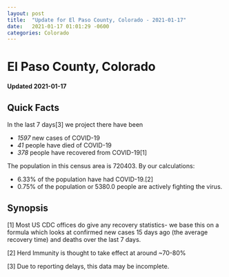 ```yaml
---
layout: post
title:  "Update for El Paso County, Colorado - 2021-01-17"
date:   2021-01-17 01:01:29 -0600
categories: Colorado
---
```


# El Paso County, Colorado
#### Updated 2021-01-17

## Quick Facts

In the last 7 days[3] we project there have been
- *1597* new cases of COVID-19
- *41* people have died of COVID-19
- *378* people have recovered from COVID-19[1]

The population in this census area is 720403. By our calculations:
- 6.33% of the population have had COVID-19.[2]
- 0.75% of the population or 5380.0 people are actively fighting the virus.

## Synopsis




[1] Most US CDC offices do give any recovery statistics- we base this on a formula which looks at confirmed new cases
15 days ago (the average recovery time) and deaths over the last 7 days.

[2] Herd Immunity is thought to take effect at around ~70-80%

[3] Due to reporting delays, this data may be incomplete.
 
    
